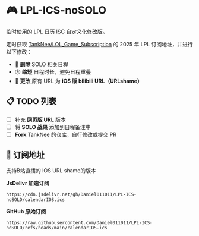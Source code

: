 # 🎮 LPL-ICS-noSOLO

临时使用的 LPL 日历 ISC 自定义化修改版。

定时获取 [TankNee/LOL_Game_Subscription](https://github.com/TankNee/LOL_Game_Subscription) 的 2025 年 LPL 订阅地址，并进行以下修改：

- 🧹 **删除** SOLO 相关日程
- 🕒 **缩短** 日程时长，避免日程重叠
- 🔗 **更改** 原有 URL 为 **iOS 版 bilibili URL（URLshame）**

## 📋 TODO 列表

- [ ] 补充 **网页版 URL** 版本
- [ ] 将 **SOLO 战果** 添加到日程备注中
- [ ] **Fork** TankNee 的仓库，自行修改或提交 PR

## 📅 订阅地址

支持B站直播的 IOS URL shame的版本

**JsDelivr 加速订阅**

```
https://cdn.jsdelivr.net/gh/Daniel011011/LPL-ICS-noSOLO/calendarIOS.ics
```

**GitHub 原始订阅**

```
https://raw.githubusercontent.com/Daniel011011/LPL-ICS-noSOLO/refs/heads/main/calendarIOS.ics
```
